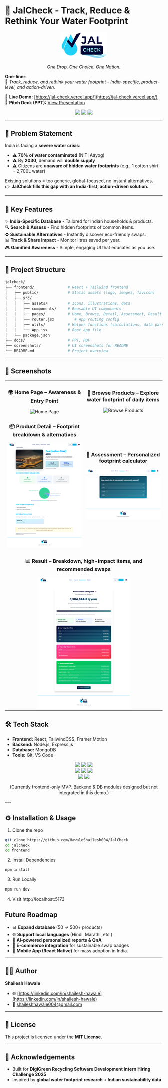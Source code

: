 # 🌊 JalCheck - Track, Reduce & Rethink Your Water Footprint




<p align="center">
  <img src="frontend/public/images/jalCheck-logo.png" alt="JalCheck Logo" width="150"/>
  <p width="150" align="center"><i>One Drop. One Choice. One Nation.</i></p>
</p>

**One-liner:**  
🚰 _Track, reduce, and rethink your water footprint - India-specific, product-level, and action-driven._

🔗 **Live Demo:** [https://jal-check.vercel.app/](https://jal-check.vercel.app/)  
📑 **Pitch Deck (PPT):** [View Presentation](docs/JalCheck.pptx)

<p align="center">
  <img src="https://img.shields.io/badge/Hackathon-DigiGreen%202025-blue?style=for-the-badge" />
  <img src="https://img.shields.io/badge/Stage-MVP-green?style=for-the-badge" />
  <img src="https://img.shields.io/badge/Made%20With-❤️-red?style=for-the-badge" />
</p>

---

## 📌 Problem Statement

India is facing a **severe water crisis**:

- ⚠️ **70% of water contaminated** (NITI Aayog)
- ⚠️ By **2030**, demand will **double supply**
- ⚠️ Citizens are **unaware of hidden water footprints** (e.g., 1 cotton shirt = 2,700L water)

Existing solutions = too generic, global-focused, no instant alternatives.  
👉 **JalCheck fills this gap with an India-first, action-driven solution.**

---

## 🌟 Key Features

✨ **India-Specific Database** - Tailored for Indian households & products.  
🔍 **Search & Assess** - Find hidden footprints of common items.  
♻️ **Sustainable Alternatives** - Instantly discover eco-friendly swaps.  
📊 **Track & Share Impact** - Monitor litres saved per year.  
🎮 **Gamified Awareness** - Simple, engaging UI that educates as you use.

---



## 📂 Project Structure

```bash
jalcheck/
├── frontend/               # React + Tailwind frontend
│   ├── public/             # Static assets (logo, images, favicon)
│   ├── src/
│   │   ├── assets/         # Icons, illustrations, data
│   │   ├── components/     # Reusable UI components
│   │   ├── pages/          # Home, Browse, Detail, Assessment, Result
│   │   ├── router.jsx         # App routing config
│   │   ├── utils/          # Helper functions (calculations, data parsing)
│   │   └── App.jsx         # Root app file
│   └── package.json
├── docs/                   # PPT, PDF 
├── screenshots/            # UI screenshots for README
└── README.md               # Project overview
```

---


## 📸 Screenshots

<div align="center">

<table>
  <tr>
    <td align="center" width="50%">
    <h3>🌍 Home Page – Awareness & Entry Point</h3>
      <img src="screenshots/home.png" width="100%" alt="Home Page"/>
    </td>
    <td align="center" width="50%">
    <h3>🛒 Browse Products – Explore water footprint of daily items</h3>
      <img src="screenshots/browse.png" width="100%" alt="Browse Products"/>
      <br/>
    </td>
  </tr>
  <tr>
    <td align="center">
    <h3>📦 Product Detail – Footprint breakdown & alternatives</h3>
      <img src="screenshots/detail.png" width="100%" alt="Product Detail"/>
      <br/>
    </td>
    <td align="center">
    <h3>📝 Assessment – Personalized footprint calculator</h3>
      <img src="screenshots/assessment.png" width="100%" alt="Assessment Quiz"/>
      <br/>
    </td>
  </tr>
  <tr>
    <td align="center" colspan="2">
    <h3>📊 Result – Breakdown, high-impact items, and recommended swaps</h3>
      <img src="screenshots/result.png" width="60%" alt="Result Page"/>
      <br/>
    </td>
  </tr>
</table>

</div>

## 🛠️ Tech Stack

- **Frontend:** React, TailwindCSS, Framer Motion
- **Backend:** Node.js, Express.js
- **Database:** MongoDB
- **Tools:** Git, VS Code

<p align="center">
  <img src="https://img.shields.io/badge/React-20232A?style=for-the-badge&logo=react&logoColor=61DAFB" />
  <img src="https://img.shields.io/badge/Tailwind_CSS-38B2AC?style=for-the-badge&logo=tailwind-css&logoColor=white" />
  <img src="https://img.shields.io/badge/Framer_Motion-0055FF?style=for-the-badge&logo=framer&logoColor=white" />
  <br/>
  <img src="https://img.shields.io/badge/Node.js-43853D?style=for-the-badge&logo=node.js&logoColor=white" />
  <img src="https://img.shields.io/badge/Express.js-000000?style=for-the-badge&logo=express&logoColor=white" />
  <img src="https://img.shields.io/badge/MongoDB-4EA94B?style=for-the-badge&logo=mongodb&logoColor=white" />
  <br/>
  <img src="https://img.shields.io/badge/Git-F05032?style=for-the-badge&logo=git&logoColor=white" />
  <img src="https://img.shields.io/badge/VS_Code-0078d7?style=for-the-badge&logo=visual-studio-code&logoColor=white" />
</p>

<p align="center">(Currently frontend-only MVP. Backend & DB modules designed but not integrated in this demo.)</p>
---

## ⚙️ Installation & Usage

1. Clone the repo

```bash
git clone https://github.com/HawaleShailesh004/JalCheck
cd jalcheck
cd frontend
```

2. Install Dependencies

```bash
npm install
```

3. Run Locally

```bash
npm run dev
```

4. Visit http://localhost:5173

## Future Roadmap

- 📊 **Expand database** (50 → 500+ products)
- 🌐 **Support local languages** (Hindi, Marathi, etc.)
- 🤖 **AI-powered personalized reports & QnA**
- 🛒 **E-commerce integration** for sustainable swap badges
- 📱 **Mobile App (React Native)** for mass adoption in India.

---

## 👨‍💻 Author

**Shailesh Hawale**

- 🌐 [https://linkedin.com/in/shailesh-hawale](https://linkedin.com/in/shailesh-hawale)
- 📧 shaileshhawale004@gmail.com

---

## 📜 License

This project is licensed under the **MIT License**.

---

## 🙌 Acknowledgements

- Built for **DigiGreen Recycling Software Development Intern Hiring Challenge 2025**
- Inspired by **global water footprint research + Indian sustainability data**
